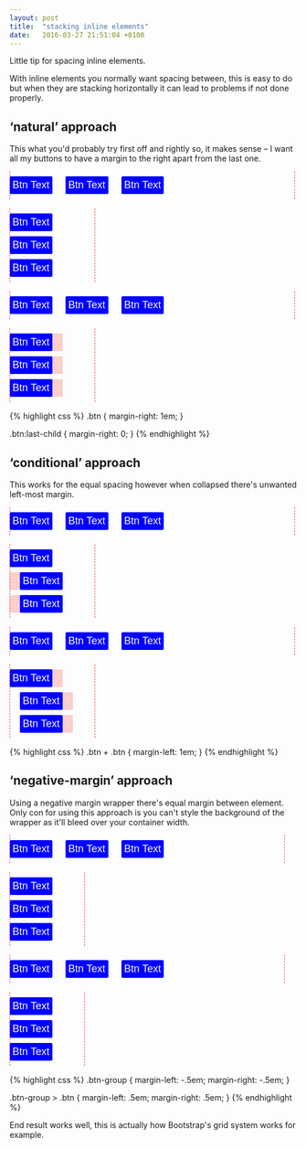 ```yaml
---
layout: post
title:  "stacking inline elements"
date:   2016-03-27 21:51:04 +0100
---
```


<style>
.btn-group {
  margin-left: -.5em;
  margin-right: -.5em;
}

.btn-group > .btn {
  margin-left: .5em;
  margin-right: .5em;
}

.alternative-btn + .alternative-btn {
  margin-left: 1em;
}

.traditional-btn {
  margin-right: 1em;
}
.traditional-btn:last-child {
  margin-right: 0;
}

.btn {
  position: relative;
  box-sizing: border-box;
  display: inline-block;
  padding: 5px;
  margin-bottom: .5em;
  border-radius: 2px;
  background-color: blue;
  color: white;
  white-space: nowrap;
  font-family: sans-serif;
}

.demo-outline {
  overflow: hidden;
  position: relative;
  max-width: 500px;
  padding-top: .5em;
  margin-bottom: 1rem;
  font-size: 18px;
}

.demo-outline-truncated {
  max-width: 150px;
  white-space: normal;
}

.demo-outline:after {
  content: '';
  position: absolute;
  top: 0;
  right: 0;
  left: 0;
  bottom: 0;
  border-left: 1px dashed rgb(244, 67, 54);
  border-right: 1px dashed rgb(244, 67, 54);
}

.demo-outline.btn-group:after {
  right: .5em;
  left: .5em;
}

.demo-outline-truncated:not(.btn-group) .btn:before {
  content: '';
  position: absolute;
  top: 0;
  right: 100%;
  height: 100%;
  width: 1em;
  background-color: rgba(244, 67, 54, .25);
}

.text-right .btn:before {
  left: 100%;
  right: auto;
}
</style>  

Little tip for spacing inline elements.

With inline elements you normally want spacing between,
this is easy to do but when they are stacking horizontally
it can lead to problems if not done properly.

## ‘natural’ approach

This what you'd probably try first off and rightly so,
it makes sense –
I want all my buttons to have a margin to the right apart from the last one.

<div class="grid">
<div class="grid-col">
<div class="demo-outline">
<span class="traditional-btn btn">Btn Text</span>
<span class="traditional-btn btn">Btn Text</span>
<span class="traditional-btn btn">Btn Text</span>
</div>
<div class="demo-outline demo-outline-truncated">
<span class="traditional-btn btn">Btn Text</span>
<span class="traditional-btn btn">Btn Text</span>
<span class="traditional-btn btn">Btn Text</span>
</div>
</div>
<div class="grid-col">
<div class="demo-outline text-right">
<span class="traditional-btn btn">Btn Text</span>
<span class="traditional-btn btn">Btn Text</span>
<span class="traditional-btn btn">Btn Text</span>
</div>
<div class="demo-outline demo-outline-truncated text-right">
<span class="traditional-btn btn">Btn Text</span>
<span class="traditional-btn btn">Btn Text</span>
<span class="traditional-btn btn">Btn Text</span>
</div>
</div>
</div>

{% highlight css %}
.btn {
  margin-right: 1em;
}

.btn:last-child {
  margin-right: 0;
}
{% endhighlight %}


## ‘conditional’ approach

This works for the equal spacing however when collapsed there's unwanted left-most margin.

<div class="grid">
<div class="grid-col">
<div class="demo-outline">
<span class="alternative-btn btn">Btn Text</span>
<span class="alternative-btn btn">Btn Text</span>
<span class="alternative-btn btn">Btn Text</span>
</div>
<div class="demo-outline demo-outline-truncated">
<span class="alternative-btn btn">Btn Text</span>
<span class="alternative-btn btn">Btn Text</span>
<span class="alternative-btn btn">Btn Text</span>
</div>
</div>
<div class="grid-col">
<div class="demo-outline text-right">
<span class="alternative-btn btn">Btn Text</span>
<span class="alternative-btn btn">Btn Text</span>
<span class="alternative-btn btn">Btn Text</span>
</div>
<div class="demo-outline demo-outline-truncated text-right">
<span class="alternative-btn btn">Btn Text</span>
<span class="alternative-btn btn">Btn Text</span>
<span class="alternative-btn btn">Btn Text</span>
</div>
</div>
</div>

{% highlight css %}
.btn + .btn {
  margin-left: 1em;
}
{% endhighlight %}

## ‘negative-margin’ approach

Using a negative margin wrapper there's equal margin between element.
Only con for using this approach is you can't style the background of the wrapper
as it'll bleed over your container width.

<div class="grid">
<div class="grid-col">
<div class="demo-outline btn-group">
<span class="btn">Btn Text</span>
<span class="btn">Btn Text</span>
<span class="btn">Btn Text</span>
</div>
<div class="demo-outline demo-outline-truncated btn-group">
<span class="btn">Btn Text</span>
<span class="btn">Btn Text</span>
<span class="btn">Btn Text</span>
</div>
</div>
<div class="grid-col">
<div class="demo-outline btn-group text-right">
<span class="btn">Btn Text</span>
<span class="btn">Btn Text</span>
<span class="btn">Btn Text</span>
</div>
<div class="demo-outline demo-outline-truncated btn-group text-right">
<span class="btn">Btn Text</span>
<span class="btn">Btn Text</span>
<span class="btn">Btn Text</span>
</div>
</div>
</div>

{% highlight css %}
.btn-group {
  margin-left: -.5em;
  margin-right: -.5em;
}

.btn-group > .btn {
  margin-left: .5em;
  margin-right: .5em;
}
{% endhighlight %}

End result works well, this is actually how Bootstrap's grid system works
for example.
